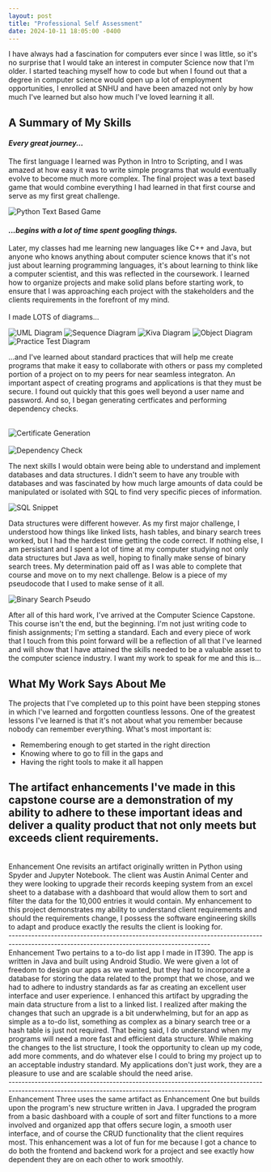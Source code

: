 ```yaml
---
layout: post
title: "Professional Self Assessment"
date: 2024-10-11 18:05:00 -0400
---
```

I have always had a fascination for computers ever since I was little, so it's no surprise that I would take an interest in computer Science now that I'm older. I started teaching myself how to code but when I found out that a degree in computer science would open up a lot of employment opportunities, I enrolled at SNHU and have been amazed not only by how much I've learned but also how much I've loved learning it all. 
<br>

## A Summary of My Skills
#### *Every great journey...*
The first language I learned was Python in Intro to Scripting, and I was amazed at how easy it was to write simple programs that would eventually evolve to become much more complex. The final project was a text based game that would combine everything I had learned in that first course and serve as my first great challenge.

![Python Text Based Game](/images/textBasedGameSnippet.png) <br>

#### *...begins with a lot of time spent googling things.*
Later, my classes had me learning new languages like C++ and Java, but anyone who knows anything about computer science knows that it's not just about learning programming languages, it's about learning to think like a computer scientist, and this was reflected in the coursework. I learned how to organize projects and make solid plans before starting work, to ensure that I was approaching each project with the stakeholders and the clients requirements in the forefront of my mind. <br><br>
I made LOTS of diagrams...<br>

![UML Diagram](/images/umlDiagram.png) ![Sequence Diagram](/images/sequenceDiagram.png) 
![Kiva Diagram](/images/KivaDiagram.png) ![Object Diagram](/images/ObjectDiagram.png) 
![Practice Test Diagram](/images/PracticeTestDiagram.png)<br>

...and I've learned about standard practices that will help me create programs that make it easy to collaborate with others or pass my completed portion of a project on to my peers for near seamless integraton. An important aspect of creating programs and applications is that they must be secure. I found out quickly that this goes well beyond a user name and password. And so, I began generating certficates and performing dependency checks. <br><br>

![Certificate Generation](/images/CertificateGeneration.png) <br><br>
![Dependency Check](/images/DependencyCheck.png)<br>

The next skills I would obtain were being able to understand and implement databases and data structures. I didn't seem to have any trouble with databases and was fascinated by how much large amounts of data could be manipulated or isolated with SQL to find very specific pieces of information.<br>

![SQL Snippet](/images/sqlSnippet.png)<br>

Data structures were different however. As my first major challenge, I understood how things like linked lists, hash tables, and binary search trees worked, but I had the hardest time getting the code correct. If nothing else, I am persistant and I spent a lot of time at my computer studying not only data structures but Java as well, hoping to finally make sense of binary search trees. My determination paid off as I was able to complete that course and move on to my next challenge. Below is a piece of my pseudocode that I used to make sense of it all.<br>

![Binary Search Pseudo](images/BinarySearch.png)<br>

After all of this hard work, I've arrived at the Computer Science Capstone. This course isn't the end, but the beginning. I'm not just writing code to finish assignments; I'm setting a standard. Each and every piece of work that I touch from this point forward will be a reflection of all that I've learned and will show that I have attained the skills needed to be a valuable asset to the computer science industry. I want my work to speak for me and this is...<br>

## What My Work Says About Me
The projects that I've completed up to this point have been stepping stones in which I've learned and forgotten countless lessons. One of the greatest lessons I've learned is that it's not about what you remember because nobody can remember everything. 
What's most important is:
- Remembering enough to get started in the right direction
- Knowing where to go to fill in the gaps and 
- Having the right tools to make it all happen <br>

The artifact enhancements I've made in this capstone course are a demonstration of my ability to adhere to these important ideas and deliver a quality product that not only meets but exceeds client requirements.
<br>
--------------------------------------------------------------------------------------------------------------------------------------------
<br>
Enhancement One revisits an artifact originally written in Python using Spyder and Jupyter Notebook. The client was Austin Animal Center and they were looking to upgrade their records keeping system from an excel sheet to a database with a dashboard that would allow them to sort and filter the data for the 10,000 entries it would contain. My enhancement to this project demonstrates my ability to understand client requirements and should the requirements change, I possess the software engineering skills to adapt and produce exactly the results the client is looking for.
<br>
--------------------------------------------------------------------------------------------------------------------------------------------
<br>
Enhancement Two pertains to a to-do list app I made in IT390. The app is written in Java and built using Android Studio. We were given a lot of freedom to design our apps as we wanted, but they had to incorporate a database for storing the data related to the prompt that we chose, and we had to adhere to industry standards as far as creating an excellent user interface and user experience. I enhanced this artifact by upgrading the main data structure from a list to a linked list. I realized after making the changes that such an upgrade is a bit underwhelming, but for an app as simple as a to-do list, something as complex as a binary search tree or a hash table is just not required. That being said, I do understand when my programs will need a more fast and efficient data structure. While making the changes to the list structure, I took the opportunity to clean up my code, add more comments, and do whatever else I could to bring my project up to an acceptable industry standard. My applications don't just work, they are a pleasure to use and are scalable should the need arise.
<br>
--------------------------------------------------------------------------------------------------------------------------------------------
<br>
Enhancement Three uses the same artifact as Enhancement One but builds upon the program's new structure written in Java. I upgraded the program from a basic dashboard with a couple of sort and filter functions to a more involved and organized app that offers secure login, a smooth user interface, and of course the CRUD functionality that the client requires most. This enhancement was a lot of fun for me because I got a chance to do both the frontend and backend work for a project and see exactly how dependent they are on each other to work smoothly. 